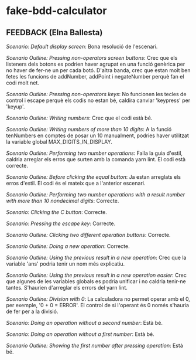 # fake-bdd-calculator

## FEEDBACK (Elna Ballesta)

*Scenario: Default display screen*: Bona resolució de l'escenari.

*Scenario Outline: Pressing non-operators screen buttons*: Crec que els listeners dels botons es podrien haver agrupat en una funció genèrica per no haver de fer-ne un per cada botó. D'altra banda, crec que estan molt ben fetes les funcions de addNumber, addPoint i negateNumber perquè fan el codi molt net.

*Scenario Outline: Pressing non-operators keys*: No funcionen les tecles de control i escape perquè els codis no estan bé, caldira canviar 'keypress' per 'keyup'. 

*Scenario Outline: Writing numbers*: Crec que el codi està bé.

*Scenario Outline: Writing numbers of more than 10 digits*: A la funció tenNumbers en comptes de posar un 10 manualment, podries haver utilitzat la variable global MAX_DIGITS_IN_DISPLAY.

*Scenario Outline: Performing two number operations*: Falla la guia d'estil, caldria arreglar els erros que surten amb la comanda yarn lint. El codi està correcte.

*Scenario Outline: Before clicking the equal button*: Ja estan arreglats els erros d'estil. El codi és el mateix que a l'anterior escenari.

*Scenario Outline: Performing two number operations with a result number with more than 10 nondecimal digits*: Correcte.

*Scenario: Clicking the C button*: Correcte. 

*Scenario: Pressing the escape key*: Correcte.

*Scenario Outline: Clicking two different operation buttons*: Correcte.

*Scenario Outline: Doing a new operation*: Correcte.

*Scenario Outline: Using the previous result in a new operation*: Crec que la variable 'ans' podria tenir un nom més explicatiu. 

*Scenario Outline: Using the previous result in a new operation easier*: Crec que algunes de les variables globals es podria unificar i no caldria tenir-ne tantes. S'haurien d'arreglar els errors del yarn lint.

*Scenario Outline: Division with 0*: La calculadora no permet operar amb el 0, per exemple, '0 + 0 = ERROR'. El control de si l'operant és 0 només s'hauria de fer per a la divisió.

*Scenario: Doing an operation without a second number*: Està bé.

*Scenario: Doing an operation without a first number*: Està bé.

*Scenario Outline: Showing the first number after pressing operation*: Està bé.